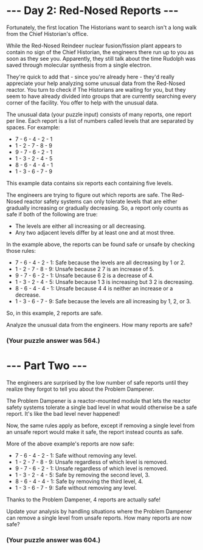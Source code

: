 # --- Day 2: Red-Nosed Reports ---

Fortunately, the first location The Historians want to search isn't a long walk from the Chief Historian's office.

While the Red-Nosed Reindeer nuclear fusion/fission plant appears to contain no sign of the Chief Historian, the engineers there run up to you as soon as they see you. Apparently, they still talk about the time Rudolph was saved through molecular synthesis from a single electron.

They're quick to add that - since you're already here - they'd really appreciate your help analyzing some unusual data from the Red-Nosed reactor. You turn to check if The Historians are waiting for you, but they seem to have already divided into groups that are currently searching every corner of the facility. You offer to help with the unusual data.

The unusual data (your puzzle input) consists of many reports, one report per line. Each report is a list of numbers called levels that are separated by spaces. For example:

- 7 - 6 - 4 - 2 - 1
- 1 - 2 - 7 - 8 - 9
- 9 - 7 - 6 - 2 - 1
- 1 - 3 - 2 - 4 - 5
- 8 - 6 - 4 - 4 - 1
- 1 - 3 - 6 - 7 - 9

This example data contains six reports each containing five levels.

The engineers are trying to figure out which reports are safe. The Red-Nosed reactor safety systems can only tolerate levels that are either gradually increasing or gradually decreasing. So, a report only counts as safe if both of the following are true:

- The levels are either all increasing or all decreasing.
- Any two adjacent levels differ by at least one and at most three.

In the example above, the reports can be found safe or unsafe by checking those rules:

- 7 - 6 - 4 - 2 - 1: Safe because the levels are all decreasing by 1 or 2.
- 1 - 2 - 7 - 8 - 9: Unsafe because 2 7 is an increase of 5.
- 9 - 7 - 6 - 2 - 1: Unsafe because 6 2 is a decrease of 4.
- 1 - 3 - 2 - 4 - 5: Unsafe because 1 3 is increasing but 3 2 is decreasing.
- 8 - 6 - 4 - 4 - 1: Unsafe because 4 4 is neither an increase or a decrease.
- 1 - 3 - 6 - 7 - 9: Safe because the levels are all increasing by 1, 2, or 3.

So, in this example, 2 reports are safe.

Analyze the unusual data from the engineers. How many reports are safe?

### (Your puzzle answer was 564.)

# --- Part Two ---

The engineers are surprised by the low number of safe reports until they realize they forgot to tell you about the Problem Dampener.

The Problem Dampener is a reactor-mounted module that lets the reactor safety systems tolerate a single bad level in what would otherwise be a safe report. It's like the bad level never happened!

Now, the same rules apply as before, except if removing a single level from an unsafe report would make it safe, the report instead counts as safe.

More of the above example's reports are now safe:

- 7 - 6 - 4 - 2 - 1: Safe without removing any level.
- 1 - 2 - 7 - 8 - 9: Unsafe regardless of which level is removed.
- 9 - 7 - 6 - 2 - 1: Unsafe regardless of which level is removed.
- 1 - 3 - 2 - 4 - 5: Safe by removing the second level, 3.
- 8 - 6 - 4 - 4 - 1: Safe by removing the third level, 4.
- 1 - 3 - 6 - 7 - 9: Safe without removing any level.

Thanks to the Problem Dampener, 4 reports are actually safe!

Update your analysis by handling situations where the Problem Dampener can remove a single level from unsafe reports. How many reports are now safe?

### (Your puzzle answer was 604.)